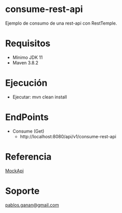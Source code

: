 # consume-rest-api
Ejemplo de consumo de una rest-api con RestTemple.
# Requisitos
* Mínimo JDK 11
* Maven 3.8.2
# Ejecución
* Ejecutar: mvn clean install
# EndPoints
* Consume (Get)
  * http://localhost:8080/api/v1/consume-rest-api
  
# Referencia
 <a href="https://mockapi.io/docs">MockApi</a>
 
# Soporte
pablos.ganan@gmail.com



